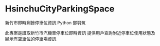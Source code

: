# HsinchuCityParkingSpace
新竹市即時剩餘停車位資訊  Python  鄧羽筑

此專案是讀取新竹市汽機車停車位即時資訊
提供用戶查詢附近停車位使用狀態及顯示有空車位的停車場資訊
